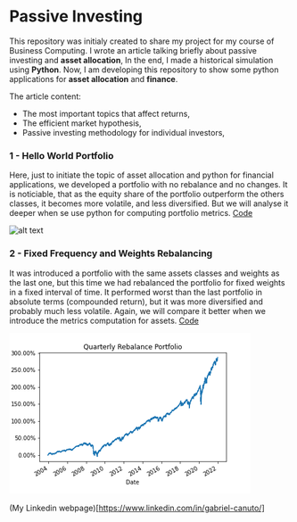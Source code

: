 # Passive Investing

This repository was initialy created to share my project for my course of Business Computing.
I wrote an article talking briefly about passive investing and **asset allocation**, 
In the end, I made a historical simulation using **Python**. Now, I am developing this repository to show some
python applications for **asset allocation** and **finance**.

The article content:
- The most important topics that affect returns,
- The efficient market hypothesis,
- Passive investing methodology for individual investors,

### 1 - Hello World Portfolio
Here, just to initiate the topic of asset allocation and python for financial applications, we developed a portfolio with no rebalance and no changes.
It is noticiable, that as the equity share of the portfolio outperform the others classes, it becomes more volatile, and less diversified. 
But we will analyse it deeper when se use python for computing portfolio metrics. [Code](1-BasicPortfolio/1-basicPortfolio.ipynb)

![alt text](https://github.com/Gabrielmastrangelo/BCPT-123_Word_Power_Project/blob/main/Plot.png)

### 2 - Fixed Frequency and Weights Rebalancing 
It was introduced a portfolio with the same assets classes and weights as the last one, but this time we had rebalanced the portfolio for fixed weights in a fixed interval of time. It performed worst than the last portfolio in absolute terms (compounded return), but it was more diversified and probably much less volatile. Again, we will compare it better when we introduce the metrics computation for assets. [Code](https://github.com/Gabrielmastrangelo/Asset-Allocation-With-Python/blob/main/2-TimingRebalancing/RebalancingByFrequency.ipynb)

![alt text](https://github.com/Gabrielmastrangelo/Asset-Allocation-With-Python/blob/main/2-TimingRebalancing/Plot.png)

(My Linkedin webpage)[https://www.linkedin.com/in/gabriel-canuto/]
